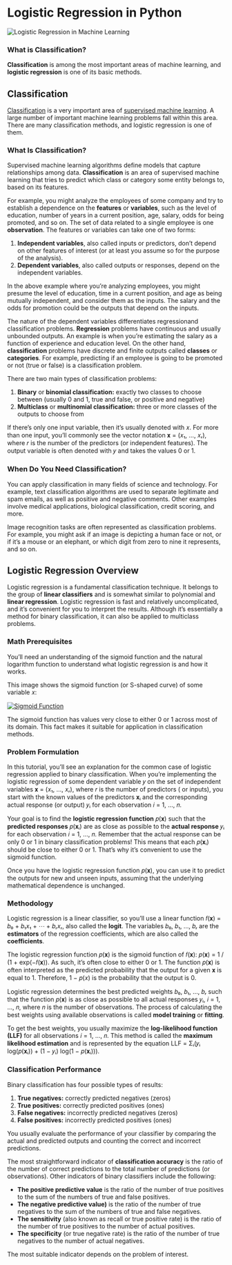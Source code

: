 
# Logistic Regression in Python

![Logistic Regression in Machine Learning](https://www.mindsmapped.com/wp-content/uploads/2020/06/Logistic-Regression-in-Python.png)

### What is Classification?
**Classification**  is among the most important areas of machine learning, and  **logistic regression**  is one of its basic methods. 

## Classification[](https://realpython.com/logistic-regression-python/#classification "Permanent link")

[Classification](https://en.wikipedia.org/wiki/Statistical_classification)  is a very important area of  [supervised machine learning](https://en.wikipedia.org/wiki/Supervised_learning). A large number of important machine learning problems fall within this area. There are many classification methods, and logistic regression is one of them.


### What Is Classification?

Supervised machine learning algorithms define models that capture relationships among data.  **Classification**  is an area of supervised machine learning that tries to predict which class or category some entity belongs to, based on its features.

For example, you might analyze the employees of some company and try to establish a dependence on the  **features**  or  **variables**, such as the level of education, number of years in a current position, age, salary, odds for being promoted, and so on. The set of data related to a single employee is one  **observation**. The features or  variables can take one of two forms:

1.  **Independent variables**, also called inputs or predictors, don’t depend on other features of interest (or at least you assume so for the purpose of the analysis).
2.  **Dependent variables**, also called outputs or responses, depend on the independent variables.

In the above example where you’re analyzing employees, you might presume the level of education, time in a current position, and age as being mutually independent, and consider them as the inputs. The salary and the odds for promotion could be the outputs that depend on the inputs.

The nature of the dependent variables differentiates regressionand classification problems.  **Regression**  problems have continuous and usually unbounded outputs. An example is when you’re estimating the salary as a function of experience and education level. On the other hand,  **classification**  problems have discrete and finite outputs called  **classes**  or  **categories**. For example, predicting if an employee is going to be promoted or not (true or false) is a classification problem.

There are two main types of classification problems:

1.  **Binary**  or  **binomial classification:**  exactly two classes to choose between (usually 0 and 1, true and false, or positive and negative)
2.  **Multiclass**  or  **multinomial classification:**  three or more classes of the outputs to choose from

If there’s only one input variable, then it’s usually denoted with 𝑥. For more than one input, you’ll commonly see the vector notation 𝐱 = (𝑥₁, …, 𝑥ᵣ), where 𝑟 is the number of the predictors (or independent features). The output variable is often denoted with 𝑦 and takes the values 0 or 1.

### When Do You Need Classification?
You can apply classification in many fields of science and technology. For example, text classification algorithms are used to separate legitimate and spam emails, as well as positive and negative comments. Other examples involve medical applications, biological classification, credit scoring, and more.

Image recognition tasks are often represented as classification problems. For example, you might ask if an image is depicting a human face or not, or if it’s a mouse or an elephant, or which digit from zero to nine it represents, and so on. 

## Logistic Regression Overview[](https://realpython.com/logistic-regression-python/#logistic-regression-overview "Permanent link")

Logistic regression is a fundamental classification technique. It belongs to the group of  **linear classifiers**  and is somewhat similar to polynomial and  **linear regression**. Logistic regression is fast and relatively uncomplicated, and it’s convenient for you to interpret the results. Although it’s essentially a method for binary classification, it can also be applied to multiclass problems.

### Math Prerequisites[](https://realpython.com/logistic-regression-python/#logistic-regression-overview "Permanent link")


You’ll need an understanding of the  sigmoid function and the  natural logarithm function to understand what logistic regression is and how it works.

This image shows the sigmoid function (or S-shaped curve) of some variable 𝑥:

[![Sigmoid Function](https://files.realpython.com/media/log-reg-1.e32deaa7cbac.png)](https://files.realpython.com/media/log-reg-1.e32deaa7cbac.png)

The sigmoid function has values very close to either 0 or 1 across most of its domain. This fact makes it suitable for application in classification methods.

### Problem Formulation

In this tutorial, you’ll see an explanation for the common case of logistic regression applied to binary classification. When you’re implementing the logistic regression of some dependent variable 𝑦 on the set of independent variables 𝐱 = (𝑥₁, …, 𝑥ᵣ), where 𝑟 is the number of predictors ( or inputs), you start with the known values of the predictors 𝐱ᵢ and the corresponding actual response (or output) 𝑦ᵢ for each observation 𝑖 = 1, …, 𝑛.

Your goal is to find the  **logistic regression function**  𝑝(𝐱) such that the  **predicted responses**  𝑝(𝐱ᵢ) are as close as possible to the  **actual response**  𝑦ᵢ for each observation 𝑖 = 1, …, 𝑛. Remember that the actual response can be only 0 or 1 in binary classification problems! This means that each 𝑝(𝐱ᵢ) should be close to either 0 or 1. That’s why it’s convenient to use the sigmoid function.

Once you have the logistic regression function 𝑝(𝐱), you can use it to predict the outputs for new and unseen inputs, assuming that the underlying mathematical dependence is unchanged.

### Methodology
Logistic regression is a linear classifier, so you’ll use a linear function 𝑓(𝐱) = 𝑏₀ + 𝑏₁𝑥₁ + ⋯ + 𝑏ᵣ𝑥ᵣ, also called the  **logit**. The variables 𝑏₀, 𝑏₁, …, 𝑏ᵣ are the  **estimators**  of the regression coefficients, which are also called the   **coefficients**.

The logistic regression function 𝑝(𝐱) is the sigmoid function of 𝑓(𝐱): 𝑝(𝐱) = 1 / (1 + exp(−𝑓(𝐱)). As such, it’s often close to either 0 or 1. The function 𝑝(𝐱) is often interpreted as the predicted probability that the output for a given 𝐱 is equal to 1. Therefore, 1 − 𝑝(𝑥) is the probability that the output is 0.

Logistic regression determines the best predicted weights 𝑏₀, 𝑏₁, …, 𝑏ᵣ such that the function 𝑝(𝐱) is as close as possible to all actual responses 𝑦ᵢ, 𝑖 = 1, …, 𝑛, where 𝑛 is the number of observations. The process of calculating the best weights using available observations is called  **model training**  or  **fitting**.

To get the best weights, you usually maximize the  **log-likelihood function (LLF)**  for all observations 𝑖 = 1, …, 𝑛. This method is called the  **maximum likelihood estimation**  and is represented by the equation LLF = Σᵢ(𝑦ᵢ log(𝑝(𝐱ᵢ)) + (1 − 𝑦ᵢ) log(1 − 𝑝(𝐱ᵢ))).


### Classification Performance

Binary classification has four possible  types of results:

1.  **True negatives:**  correctly predicted negatives (zeros)
2.  **True positives:**  correctly predicted positives (ones)
3.  **False negatives:**  incorrectly predicted negatives (zeros)
4.  **False positives:**  incorrectly predicted positives (ones)

You usually evaluate the performance of your classifier by comparing the actual and predicted outputs and counting the correct and incorrect predictions.

The most straightforward indicator of  **classification accuracy**  is the ratio of the number of correct predictions to the total number of predictions (or observations). Other indicators of binary classifiers include the following:

-   **The  positive predictive value**  is the ratio of the number of true positives to the sum of the numbers of true and false positives.
-   **The  negative predictive value)**  is the ratio of the number of true negatives to the sum of the numbers of true and false negatives.
-   **The  sensitivity**  (also known as recall or true positive rate) is the ratio of the number of true positives to the number of actual positives.
-   **The  specificity**  (or true negative rate) is the ratio of the number of true negatives to the number of actual negatives.

The most suitable indicator depends on the problem of interest. 
